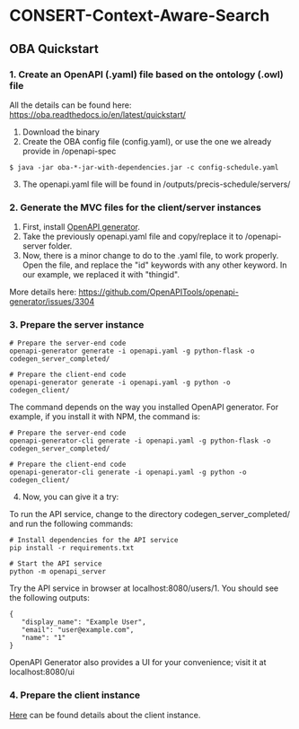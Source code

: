 # CONSERT-Context-Aware-Search

## OBA Quickstart
### 1. Create an OpenAPI (.yaml) file based on the ontology (.owl) file

All the details can be found here: https://oba.readthedocs.io/en/latest/quickstart/

1. Download the binary
2. Create the OBA config file (config.yaml), or use the one we already provide in /openapi-spec
```
$ java -jar oba-*-jar-with-dependencies.jar -c config-schedule.yaml   
```
3. The openapi.yaml file will be found in /outputs/precis-schedule/servers/

### 2. Generate the MVC files for the client/server instances

1. First, install [OpenAPI generator](https://github.com/OpenAPITools/openapi-generator).
2. Take the previously openapi.yaml file and copy/replace it to /openapi-server folder.
3. Now, there is a minor change to do to the .yaml file, to work properly. Open the file, and replace the "id" keywords with any other keyword. In our example, we replaced it with "thingid".

More details here: https://github.com/OpenAPITools/openapi-generator/issues/3304
### 3. Prepare the server instance
```
# Prepare the server-end code
openapi-generator generate -i openapi.yaml -g python-flask -o codegen_server_completed/

# Prepare the client-end code
openapi-generator generate -i openapi.yaml -g python -o codegen_client/
```
The command depends on the way you installed OpenAPI generator. For example, if you install it with NPM, the command is:

```
# Prepare the server-end code
openapi-generator-cli generate -i openapi.yaml -g python-flask -o codegen_server_completed/

# Prepare the client-end code
openapi-generator-cli generate -i openapi.yaml -g python -o codegen_client/
```
4. Now, you can give it a try:
   
To run the API service, change to the directory codegen_server_completed/ and run the following commands:
```
# Install dependencies for the API service
pip install -r requirements.txt

# Start the API service
python -m openapi_server
```
Try the API service in browser at localhost:8080/users/1. You should see the following outputs:

```
{
   "display_name": "Example User",
   "email": "user@example.com",
   "name": "1"
}
```
OpenAPI Generator also provides a UI for your convenience; visit it at localhost:8080/ui

### 4. Prepare the client instance
[Here](https://medium.com/@ratrosy/building-apis-with-openapi-ac3c24e33ee3) can be found details about the client instance. 

